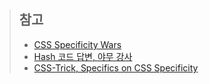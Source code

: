 > ## 참고 
>
> - [CSS Specificity Wars](https://stuffandnonsense.co.uk/archives/css_specificity_wars.html)
> - [Hash 코드 답변, 야무 강사](https://hashcode.co.kr/questions/5415/2-5-css-%EC%BC%80%EC%8A%A4%EC%BC%80%EC%9D%B4%EB%93%9Ccascade-%EC%97%90%EC%84%9C-%EC%A7%88%EB%AC%B8%EC%9D%B4-%EC%9E%88%EC%8A%B5%EB%8B%88%EB%8B%A4)
> - [CSS-Trick, Specifics on CSS Specificity](https://css-tricks.com/specifics-on-css-specificity/)

